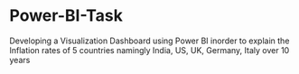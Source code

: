 # Power-BI-Task
Developing a Visualization Dashboard using Power BI inorder to explain the Inflation rates of 5 countries namingly India, US, UK, Germany, Italy over 10 years

